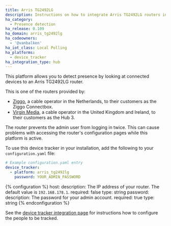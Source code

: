 ```yaml
---
title: Arris TG2492LG
description: Instructions on how to integrate Arris TG2492LG routers into Home Assistant.
ha_category:
  - Presence detection
ha_release: 0.109
ha_domain: arris_tg2492lg
ha_codeowners:
  - '@vanbalken'
ha_iot_class: Local Polling
ha_platforms:
  - device_tracker
ha_integration_type: hub
---
```


This platform allows you to detect presence by looking at connected devices to an Arris TG2492LG router.

This is one of the routers provided by:

- [Ziggo](https://www.ziggo.nl/), a cable operator in the Netherlands, to their customers as the Ziggo Connectbox.
- [Virgin Media](https://www.virginmedia.com/), a cable operator in the United Kingdom and Ireland, to their customers as the Hub 3.

<div class='note warning'>
The router prevents the admin user from logging in twice. This can cause problems with accessing the router's configuration pages while this platform is active.
</div>

To use this device tracker in your installation, add the following to your `configuration.yaml` file:

```yaml
# Example configuration.yaml entry
device_tracker:
  - platform: arris_tg2492lg
    password: YOUR_ADMIN_PASSWORD
```

{% configuration %}
host:
  description: The IP address of your router. The default value is `192.168.178.1`.
  required: false
  type: string
password:
  description: The password for your admin account.
  required: true
  type: string
{% endconfiguration %}

See the [device tracker integration page](/integrations/device_tracker/) for instructions how to configure the people to be tracked.
